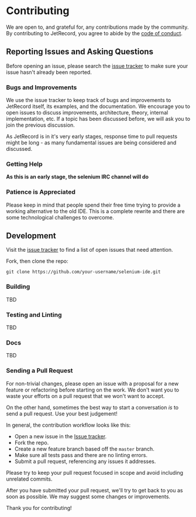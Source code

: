 # Contributing

We are open to, and grateful for, any contributions made by the community. By contributing to JetRecord, you agree to abide by the [code of conduct](https://github.com/SeleniumHQ/selenium-ide/blob/master/CODE_OF_CONDUCT.md).

## Reporting Issues and Asking Questions

Before opening an issue, please search the [issue tracker](https://github.com/SeleniumHQ/selenium-ide/issues) to make sure your issue hasn't already been reported.

### Bugs and Improvements

We use the issue tracker to keep track of bugs and improvements to JetRecord itself, its examples, and the documentation. We encourage you to open issues to discuss improvements, architecture, theory, internal implementation, etc. If a topic has been discussed before, we will ask you to join the previous discussion.

As JetRecord is in it's very early stages, response time to pull requests might be long - as many fundamental issues are being considered and discussed.

### Getting Help

**As this is an early stage, the selenium IRC channel will do**

### Patience is Appreciated

Please keep in mind that people spend their free time trying to provide a working alternative to the old IDE.
This is a complete rewrite and there are some technological challenges to overcome.

## Development

Visit the [issue tracker](https://github.com/SeleniumHQ/selenium-ide/issues) to find a list of open issues that need attention.

Fork, then clone the repo:

```
git clone https://github.com/your-username/selenium-ide.git
```

### Building
TBD

### Testing and Linting
TBD

### Docs

TBD

### Sending a Pull Request

For non-trivial changes, please open an issue with a proposal for a new feature or refactoring before starting on the work. We don't want you to waste your efforts on a pull request that we won't want to accept.

On the other hand, sometimes the best way to start a conversation *is* to send a pull request. Use your best judgement!

In general, the contribution workflow looks like this:

* Open a new issue in the [Issue tracker](https://github.com/SeleniumHQ/selenium-ide/issues).
* Fork the repo.
* Create a new feature branch based off the `master` branch.
* Make sure all tests pass and there are no linting errors.
* Submit a pull request, referencing any issues it addresses.

Please try to keep your pull request focused in scope and avoid including unrelated commits.

After you have submitted your pull request, we'll try to get back to you as soon as possible. We may suggest some changes or improvements.

Thank you for contributing!
